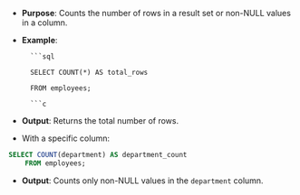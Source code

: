 
- **Purpose**: Counts the number of rows in a result set or non-NULL values in a column.
		
- **Example**:
		
		```sql

		SELECT COUNT(*) AS total_rows

		FROM employees;

		```c
		

- **Output**: Returns the total number of rows.
		
- With a specific column:

```sql
SELECT COUNT(department) AS department_count
	FROM employees;
```

- **Output**: Counts only non-NULL values in the `department` column.
